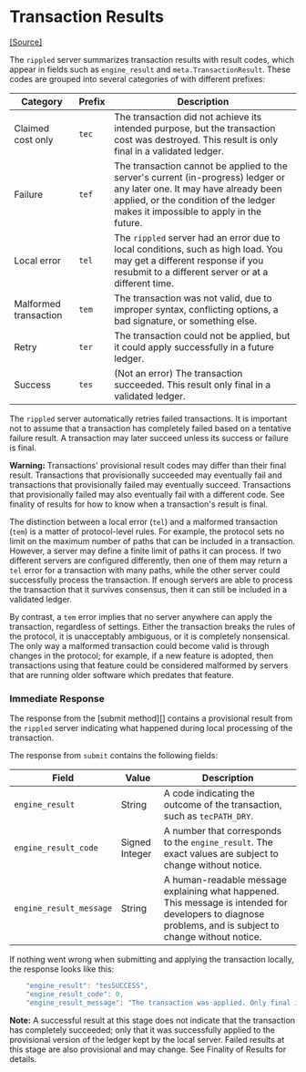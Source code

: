 # Transaction Results

[\[Source\]](https://github.com/ripple/rippled/blob/master/src/ripple/protocol/TER.h)

The `rippled` server summarizes transaction results with result codes, which appear in fields such as `engine_result` and `meta.TransactionResult`. These codes are grouped into several categories of with different prefixes:

| Category              | Prefix | Description                                                                                                                                                                                                   |
| --------------------- | ------ | ------------------------------------------------------------------------------------------------------------------------------------------------------------------------------------------------------------- |
| Claimed cost only     | `tec`  | The transaction did not achieve its intended purpose, but the transaction cost was destroyed. This result is only final in a validated ledger.                                                                |
| Failure               | `tef`  | The transaction cannot be applied to the server's current (in-progress) ledger or any later one. It may have already been applied, or the condition of the ledger makes it impossible to apply in the future. |
| Local error           | `tel`  | The `rippled` server had an error due to local conditions, such as high load. You may get a different response if you resubmit to a different server or at a different time.                                  |
| Malformed transaction | `tem`  | The transaction was not valid, due to improper syntax, conflicting options, a bad signature, or something else.                                                                                               |
| Retry                 | `ter`  | The transaction could not be applied, but it could apply successfully in a future ledger.                                                                                                                     |
| Success               | `tes`  | (Not an error) The transaction succeeded. This result only final in a validated ledger.                                                                                                                       |

The `rippled` server automatically retries failed transactions. It is important not to assume that a transaction has completely failed based on a tentative failure result. A transaction may later succeed unless its success or failure is final.

**Warning:** Transactions' provisional result codes may differ than their final result. Transactions that provisionally succeeded may eventually fail and transactions that provisionally failed may eventually succeed. Transactions that provisionally failed may also eventually fail with a different code. See finality of results for how to know when a transaction's result is final.

The distinction between a local error (`tel`) and a malformed transaction (`tem`) is a matter of protocol-level rules. For example, the protocol sets no limit on the maximum number of paths that can be included in a transaction. However, a server may define a finite limit of paths it can process. If two different servers are configured differently, then one of them may return a `tel` error for a transaction with many paths, while the other server could successfully process the transaction. If enough servers are able to process the transaction that it survives consensus, then it can still be included in a validated ledger.

By contrast, a `tem` error implies that no server anywhere can apply the transaction, regardless of settings. Either the transaction breaks the rules of the protocol, it is unacceptably ambiguous, or it is completely nonsensical. The only way a malformed transaction could become valid is through changes in the protocol; for example, if a new feature is adopted, then transactions using that feature could be considered malformed by servers that are running older software which predates that feature.

### Immediate Response

The response from the \[submit method]\[] contains a provisional result from the `rippled` server indicating what happened during local processing of the transaction.

The response from `submit` contains the following fields:

| Field                   | Value          | Description                                                                                                                                               |
| ----------------------- | -------------- | --------------------------------------------------------------------------------------------------------------------------------------------------------- |
| `engine_result`         | String         | A code indicating the outcome of the transaction, such as `tecPATH_DRY`.                                                                                  |
| `engine_result_code`    | Signed Integer | A number that corresponds to the `engine_result`. The exact values are subject to change without notice.                                                  |
| `engine_result_message` | String         | A human-readable message explaining what happened. This message is intended for developers to diagnose problems, and is subject to change without notice. |

If nothing went wrong when submitting and applying the transaction locally, the response looks like this:

```js
    "engine_result": "tesSUCCESS",
    "engine_result_code": 0,
    "engine_result_message": "The transaction was applied. Only final in a validated ledger."
```

**Note:** A successful result at this stage does not indicate that the transaction has completely succeeded; only that it was successfully applied to the provisional version of the ledger kept by the local server. Failed results at this stage are also provisional and may change. See Finality of Results for details.
